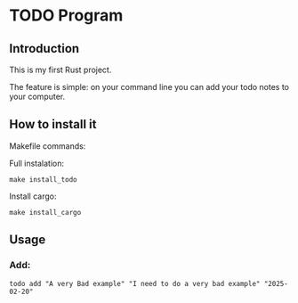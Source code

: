 # TODO Program

## Introduction
This is my first Rust project.

The feature is simple: on your command line you can add your todo notes to your computer.

## How to install it

Makefile commands:

Full instalation:
```shell
make install_todo
```

Install cargo:
```shell
make install_cargo
```

## Usage

### Add:
```shell
todo add "A very Bad example" "I need to do a very bad example" "2025-02-20" 
```
